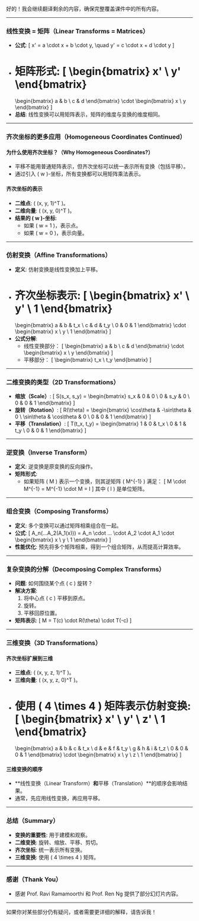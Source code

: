 好的！我会继续翻译剩余的内容，确保完整覆盖课件中的所有内容。

---

### **线性变换 = 矩阵（Linear Transforms = Matrices）**
- **公式**:
  \[
  x' = a \cdot x + b \cdot y, \quad y' = c \cdot x + d \cdot y
  \]
- **矩阵形式**:
  \[
  \begin{bmatrix}
  x' \\
  y'
  \end{bmatrix}
  =
  \begin{bmatrix}
  a & b \\
  c & d
  \end{bmatrix}
  \cdot
  \begin{bmatrix}
  x \\
  y
  \end{bmatrix}
  \]
- **总结**: 线性变换可以用矩阵表示，矩阵的维度与变换的维度相同。

---

### **齐次坐标的更多应用（Homogeneous Coordinates Continued）**

#### **为什么使用齐次坐标？（Why Homogeneous Coordinates?）**
- 平移不能用普通矩阵表示，但齐次坐标可以统一表示所有变换（包括平移）。
- 通过引入 \( w \)-坐标，所有变换都可以用矩阵乘法表示。

#### **齐次坐标的表示**
- **二维点**: \( (x, y, 1)^T \)。
- **二维向量**: \( (x, y, 0)^T \)。
- **结果的 \( w \)-坐标**:
  - 如果 \( w = 1 \)，表示点。
  - 如果 \( w = 0 \)，表示向量。

---

### **仿射变换（Affine Transformations）**
- **定义**: 仿射变换是线性变换加上平移。
- **齐次坐标表示**:
  \[
  \begin{bmatrix}
  x' \\
  y' \\
  1
  \end{bmatrix}
  =
  \begin{bmatrix}
  a & b & t_x \\
  c & d & t_y \\
  0 & 0 & 1
  \end{bmatrix}
  \cdot
  \begin{bmatrix}
  x \\
  y \\
  1
  \end{bmatrix}
  \]
- **公式分解**:
  - 线性变换部分：
    \[
    \begin{bmatrix}
    a & b \\
    c & d
    \end{bmatrix}
    \cdot
    \begin{bmatrix}
    x \\
    y
    \end{bmatrix}
    \]
  - 平移部分：
    \[
    \begin{bmatrix}
    t_x \\
    t_y
    \end{bmatrix}
    \]

---

### **二维变换的类型（2D Transformations）**
- **缩放（Scale）**:
  \[
  S(s_x, s_y) =
  \begin{bmatrix}
  s_x & 0 & 0 \\
  0 & s_y & 0 \\
  0 & 0 & 1
  \end{bmatrix}
  \]
- **旋转（Rotation）**:
  \[
  R(\theta) =
  \begin{bmatrix}
  \cos\theta & -\sin\theta & 0 \\
  \sin\theta & \cos\theta & 0 \\
  0 & 0 & 1
  \end{bmatrix}
  \]
- **平移（Translation）**:
  \[
  T(t_x, t_y) =
  \begin{bmatrix}
  1 & 0 & t_x \\
  0 & 1 & t_y \\
  0 & 0 & 1
  \end{bmatrix}
  \]

---

### **逆变换（Inverse Transform）**
- **定义**: 逆变换是原变换的反向操作。
- **矩阵形式**:
  - 如果矩阵 \( M \) 表示一个变换，则其逆矩阵 \( M^{-1} \) 满足：
    \[
    M \cdot M^{-1} = M^{-1} \cdot M = I
    \]
    其中 \( I \) 是单位矩阵。

---

### **组合变换（Composing Transforms）**
- **定义**: 多个变换可以通过矩阵相乘组合在一起。
- **公式**:
  \[
  A_n(...A_2(A_1(x))) = A_n \cdot ... \cdot A_2 \cdot A_1 \cdot
  \begin{bmatrix}
  x \\
  y \\
  1
  \end{bmatrix}
  \]
- **性能优化**: 预先将多个矩阵相乘，得到一个组合矩阵，从而提高计算效率。

---

### **复杂变换的分解（Decomposing Complex Transforms）**
- **问题**: 如何围绕某个点 \( c \) 旋转？
- **解决方案**:
  1. 将中心点 \( c \) 平移到原点。
  2. 旋转。
  3. 平移回原位置。
- **矩阵表示**:
  \[
  M = T(c) \cdot R(\theta) \cdot T(-c)
  \]

---

### **三维变换（3D Transformations）**

#### **齐次坐标扩展到三维**
- **三维点**: \( (x, y, z, 1)^T \)。
- **三维向量**: \( (x, y, z, 0)^T \)。
- **使用 \( 4 \times 4 \) 矩阵表示仿射变换**:
  \[
  \begin{bmatrix}
  x' \\
  y' \\
  z' \\
  1
  \end{bmatrix}
  =
  \begin{bmatrix}
  a & b & c & t_x \\
  d & e & f & t_y \\
  g & h & i & t_z \\
  0 & 0 & 0 & 1
  \end{bmatrix}
  \cdot
  \begin{bmatrix}
  x \\
  y \\
  z \\
  1
  \end{bmatrix}
  \]

#### **三维变换的顺序**
- **线性变换（Linear Transform）**和**平移（Translation）**的顺序会影响结果。
- 通常，先应用线性变换，再应用平移。

---

### **总结（Summary）**
- **变换的重要性**: 用于建模和观察。
- **二维变换**: 旋转、缩放、平移、剪切。
- **齐次坐标**: 统一表示所有变换。
- **三维变换**: 使用 \( 4 \times 4 \) 矩阵。

---

### **感谢（Thank You）**
- 感谢 Prof. Ravi Ramamoorthi 和 Prof. Ren Ng 提供了部分幻灯片内容。

---

如果你对某些部分仍有疑问，或者需要更详细的解释，请告诉我！
